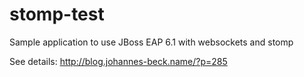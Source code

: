 stomp-test
==========

Sample application to use JBoss EAP 6.1 with websockets and stomp

See details: http://blog.johannes-beck.name/?p=285
